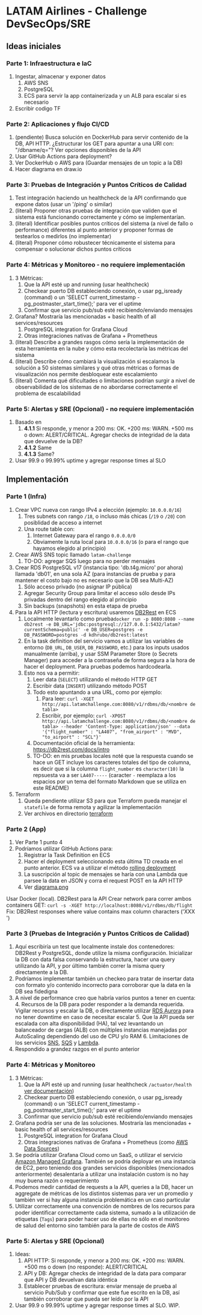# LATAM Airlines - Challenge DevSecOps/SRE

## Ideas iniciales
### Parte 1: Infraestructura e IaC
1. Ingestar, almacenar y exponer datos
   1. AWS SNS
   2. PostgreSQL
   3. ECS para servir la app containerizada y un ALB para escalar si es necesario
2. Escribir codigo TF

### Parte 2: Aplicaciones y flujo CI/CD
1. (pendiente) Busca solución en DockerHub para servir contenido de la DB, API HTTP. ¿Estructurar los GET para apuntar a una URI con: "/dbname/q="? Ver opciones disponibles de la API
2. Usar GitHub Actions para deployment?
3. Ver DockerHub o AWS para (Guardar mensajes de un topic a la DB)
4. Hacer diagrama en draw.io

### Parte 3: Pruebas de Integración y Puntos Críticos de Calidad
1. Test integración haciendo un healthcheck de la API confirmando que expone datos (usar un '/ping' o similar)
2. (literal) Proponer otras pruebas de integración que validen que el sistema está funcionando
correctamente y cómo se implementarían.
3. (literal) Identificar posibles puntos críticos del sistema (a nivel de fallo o performance)
diferentes al punto anterior y proponer formas de testearlos o medirlos (no
implementar)
4. (literal) Proponer cómo robustecer técnicamente el sistema para compensar o solucionar
dichos puntos críticos

### Parte 4: Métricas y Monitoreo - no requiere implementación
1. 3 Métricas:
   1. Que la API esté up and running (usar healthcheck)
   2. Checkear puerto DB estableciendo conexión, o usar pg_isready (command) o un 'SELECT current_timestamp - pg_postmaster_start_time();' para ver el uptime
   3. Confirmar que servicio pub/sub esté recibiendo/enviando mensajes 
2. Grafana? Mostraría las mencionadas + basic health of all services/resources
   1. PostgreSQL integration for Grafana Cloud
   2. Otras integraciones nativas de Grafana + Prometheus
3. (literal) Describe a grandes rasgos cómo sería la implementación de esta herramienta en la
nube y cómo esta recolectaría las métricas del sistema
4. (literal) Describe cómo cambiará la visualización si escalamos la solución a 50 sistemas
similares y qué otras métricas o formas de visualización nos permite desbloquear
este escalamiento
5. (literal) Comenta qué dificultades o limitaciones podrían surgir a nivel de observabilidad de
los sistemas de no abordarse correctamente el problema de escalabilidad

### Parte 5: Alertas y SRE (Opcional) - no requiere implementación
1. Basado en
   1. **4.1.1** Si responde, y menor a 200 ms: OK. +200 ms: WARN. +500 ms o down: ALERT/CRITICAL.  Agregar checks de integridad de la data que devuelve de la DB?
   2. **4.1.2** Same
   3. **4.1.3** Same? 
2. Usar 99.9 o 99.99% uptime y agregar response times al SLO

## Implementación
### Parte 1 (Infra)
1. Crear VPC nueva con rango IPv4 a elección (ejemplo: `10.0.0.0/16`)
   1. Tres subnets con rango `/18`, o incluso más chicas (`/19` o `/20`) con posiblidad de acceso a internet
   2. Una route table con:
      1. Internet Gateway para el rango `0.0.0.0/0`
      2. Obviamente la ruta local para `10.0.0.0/16` (o para el rango que hayamos elegido al principio)
2. Crear AWS SNS topic llamado `latam-challenge`
   1. TO-DO: agregar SQS luego para no perder mensajes
3. Crear RDS PostgreSQL v17 (instancia tipo: 'db.t4g.micro' por ahora) llamada 'db01', en una sola AZ (para instancias de prueba y para mantener el costo bajo no es necesario que la DB sea Multi-AZ)
   1. Sólo acceso privado (no asignar IP pública)
   2. Agregar Security Group para limitar el acceso sólo desde IPs privadas dentro del rango elegido al principio
   3. Sin backups (snapshots) en esta etapa de prueba
4. Para la API HTTP (lectura y escritura) usaremos [DB2Rest](https://db2rest.com/) en ECS
   1. Localmente levantarlo como prueba`docker run -p 8080:8080 --name db2rest -e DB_URL='jdbc:postgresql://127.0.0.1:5432/latam?currentSchema=public' -e DB_USER=postgres -e DB_PASSWORD=postgres -d kdhrubo/db2rest:latest`
   2. En la task definition del servicio vamos a utilizar las variables de entorno (`DB_URL`, `DB_USER`, `DB_PASSWORD`, etc.) para los inputs usados manualmente (arriba), y usar SSM Parameter Store (o Secrets Manager) para acceder a la contraseña de forma segura a la hora de hacer el deployment. Para pruebas podemos hardcodearla.
   3. Esto nos va a permitir: 
      1. Leer data (`SELECT`) utilizando el método HTTP GET
      2. Escribir data (`INSERT`) utilizando método POST
      3. Todo esto apuntando a una URL, como por ejemplo: 
         1. Para leer: `curl -XGET http://api.latamchallenge.com:8080/v1/rdbms/db/<nombre de tabla>`
         2. Escribir, por ejemplo: `curl -XPOST http://api.latamchallenge.com:8080/v1/rdbms/db/<nombre de tabla> --header 'Content-Type: application/json' --data '{"flight_number" : "LA407", "from_airport" : "MVD", "to_airport" : "SCL"}'`
      4. Documentación oficial de la herramienta: https://db2rest.com/docs/intro
      5. TO-DO: en mis pruebas locales noté que la respuesta cuando se hace un GET incluye los caracteres totales del tipo de columna, es decir que si la columna `flight_number` es `character(10)` la repsuesta va a ser `LA407-----` (caracter `-` reemplaza a los espacios por un tema del formato Markdown que se utiliza en este README)
5. Terraform
   1. Queda pendiente utilizar S3 para que Terraform pueda manejar el `statefile` de forma remota y agilizar la implementación
   2. Ver archivos en directorio [terraform](terraform)


### Parte 2 (App)
1. Ver Parte 1 punto 4
2. Podríamos utilizar GitHub Actions para:
   1. Registrar la Task Definition en ECS
   2. Hacer el deployment seleccionando esta última TD creada en el punto anterior. ECS va a utilizar el método [rolling deployment](https://docs.aws.amazon.com/whitepapers/latest/overview-deployment-options/rolling-deployments.html)
   3. La suscripción al topic de mensajes se haría con una Lambda que parsee la data en JSON y corra el request POST en la API HTTP
   4. Ver [diagrama.png]()
 
Usar Docker (local). DB2Rest para la API 
Crear network para correr ambos containers
GET: `curl -s -XGET http://localhost:8080/v1/rdbms/db/flight`
Fix: DB2Rest responses where value contains max column characters ('XXX      ') 

### Parte 3 (Pruebas de Integración y Puntos Críticos de Calidad)
1. Aquí escribiría un test que localmente instale dos contenedores: DB2Rest y PostgreSQL, donde utilize la misma configuración. Inicializar la DB con data falsa conservando la estructura, hacer una query utilizando la API, y por último también correr la misma query directamente a la DB. 
2. Podríamos implementar también un checkeo para tratar de insertar data con formato y/o contenido incorrecto para corroborar que la data en la DB sea fidedigna
3. A nivel de performance creo que habría varios puntos a tener en cuenta:
   4. Recursos de la DB para poder responder a la demanda requerida. Vigilar recursos y escalar la DB, o directamente utilizar [RDS Aurora](https://docs.aws.amazon.com/AmazonRDS/latest/AuroraUserGuide/CHAP_AuroraOverview.html#aurora-rds-comparison) para no tener downtime en caso de necesitar escalar
   5. Que la API pueda ser escalada con alta disponibilidad (HA), tal vez levantando un balanceador de cargas (ALB) con múltiples instancias manejadas por AutoScaling dependiendo del uso de CPU y/o RAM
   6. Limitaciones de los servicios [SNS](https://docs.aws.amazon.com/general/latest/gr/sns.html), [SQS](https://docs.aws.amazon.com/general/latest/gr/sqs-service.html) y [Lambda](https://docs.aws.amazon.com/general/latest/gr/lambda-service.html).
4. Respondido a grandez razgos en el punto anterior

### Parte 4: Métricas y Monitoreo
1. 3 Métricas:
   1. Que la API esté up and running (usar healthcheck `/actuator/health` [ver documentación](https://db2rest.com/docs/run-db2rest-on-docker#verify-db2rest-installation))
   2. Checkear puerto DB estableciendo conexión, o usar pg_isready (command) o un 'SELECT current_timestamp - pg_postmaster_start_time();' para ver el uptime
   3. Confirmar que servicio pub/sub esté recibiendo/enviando mensajes
2. Grafana podría ser una de las soluciones. Mostraría las mencionadas + basic health of all services/resources
   1. PostgreSQL integration for Grafana Cloud
   2. Otras integraciones nativas de Grafana + Prometheus (como [AWS Data Sources](https://grafana.com/grafana/plugins/aws-datasource-provisioner-app/?tab=overview))
3. Se podría utilizar Grafana Cloud como un SaaS, o utilizar el servicio [Amazon Managed Grafana](https://aws.amazon.com/grafana/). También se podría deployar en una instancia de EC2, pero teniendo dos grandes servicios disponibles (mencionados anteriormente) desalentaría a utilizar una instalación custom is no hay muy buena razón o requerimiento
4. Podemos medir cantidad de requests a la API, queries a la DB, hacer un aggregate de métricas de los distintos sistemas para ver un promedio y también ver si hay alguna instancia problemática en un caso particular
5. Utilizar correctamente una convención de nombres de los recursos para poder identificar correctamente cada sistema, sumado a la utilización de etiquetas (`Tags`) para poder hacer uso de ellas no sólo en el monitoreo de salud del entorno sino también para la parte de costos de AWS

### Parte 5: Alertas y SRE (Opcional)
1. Ideas:
   1. API HTTP: Si responde, y menor a 200 ms: OK. +200 ms: WARN. +500 ms o down (no responde): ALERT/CRITICAL 
   2. API y DB: Agregar checks de integridad de la data para comparar que API y DB devuelvan data idéntica
   3. Establecer pruebas de escritura: enviar mensaje de prueba al servicio Pub/Sub y confirmar que este fue escrito en la DB, así también corroborar que pueda ser leído por la API 
2. Usar 99.9 o 99.99% uptime y agregar response times al SLO. WIP.